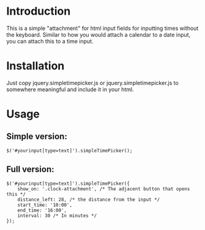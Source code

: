 # Introduction

This is a simple "attachment" for html input fields for inputting times without the keyboard.
Similar to how you would attach a calendar to a date input, you can attach this to a time input.

# Installation

Just copy jquery.simpletimepicker.js or jquery.simpletimepicker.js to somewhere meaningful and include it in your html.

# Usage

## Simple version:

    $('#yourinput[type=text]').simpleTimePicker();

## Full version:

    $('#yourinput[type=text]').simpleTimePicker({
        show_on: '.clock-attachment', /* The adjacent button that opens this */
        distance_left: 28, /* the distance from the input */
        start_time: '10:00',
        end_time: '16:00',
        interval: 30 /* In minutes */
    });
